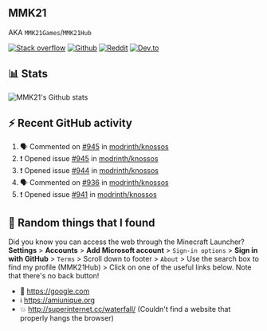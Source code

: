 ## MMK21
AKA `MMK21Games`/`MMK21Hub`

[![Stack overflow](https://img.shields.io/badge/Stack_Overflow-FE7A16?style=for-the-badge&logo=stack-overflow&logoColor=white)](https://stackoverflow.com/users/11519302/mmk21)
[![Github](https://img.shields.io/badge/GitHub-100000?style=for-the-badge&logo=github&logoColor=white)](https://github.com/MMK21Hub)
[![Reddit](https://img.shields.io/badge/Reddit-FF4500?style=for-the-badge&logo=reddit&logoColor=white)](https://www.reddit.com/user/mmk21games)
[![Dev.to](https://img.shields.io/badge/dev.to-0A0A0A?style=for-the-badge&logo=dev.to&logoColor=white)](https://dev.to/mmk21)

## 📊 Stats 

![MMK21's Github stats](https://github-readme-stats.vercel.app/api?username=MMK21Hub&show_icons=true&theme=dark&bg_color=171b22&text_color=CCCCCC&hide_border=true)

## ⚡ Recent GitHub activity

<!--START_SECTION:activity-->
1. 🗣 Commented on [#945](https://github.com/modrinth/knossos/issues/945) in [modrinth/knossos](https://github.com/modrinth/knossos)
2. ❗️ Opened issue [#945](https://github.com/modrinth/knossos/issues/945) in [modrinth/knossos](https://github.com/modrinth/knossos)
3. ❗️ Opened issue [#944](https://github.com/modrinth/knossos/issues/944) in [modrinth/knossos](https://github.com/modrinth/knossos)
4. 🗣 Commented on [#936](https://github.com/modrinth/knossos/issues/936) in [modrinth/knossos](https://github.com/modrinth/knossos)
5. ❗️ Opened issue [#941](https://github.com/modrinth/knossos/issues/941) in [modrinth/knossos](https://github.com/modrinth/knossos)
<!--END_SECTION:activity-->

## 🙂 Random things that I found

Did you know you can access the web through the Minecraft Launcher? **Settings** > **Accounts** > **Add Microsoft account** > `Sign-in options` > **Sign in with GitHub** > `Terms` > Scroll down to footer > `About` > Use the search box to find my profile (MMK21Hub) > Click on one of the useful links below. Note that there's no back button!

* 🔎 <https://google.com>
* ℹ️ <https://amiunique.org>
* 💥 <http://superinternet.cc/waterfall/> (Couldn't find a website that properly hangs the browser)

